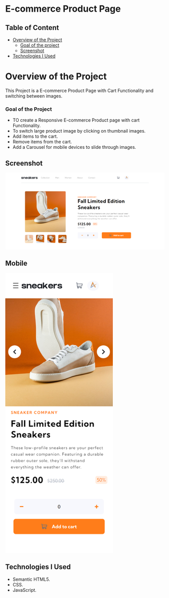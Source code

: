 # E-commerce Product Page
 
 ## Table of Content

 * [Overview of the Project](#overview-of-the-project)
      * [Goal of the project](#goal-of-the-project)
      * [Screenshot](#screenshot)
 * [Technologies I Used](#technologies-i-used)

# Overview of the Project
This Project is a E-commerce Product Page with Cart Functionality and switching between images.

### Goal of the Project
* TO create a Responsive E-commerce Product page with cart Functionality.
* To switch large product image by clicking on thumbnail images.
* Add items to the cart.
* Remove items from the cart.
* Add a Carousel for mobile devices to slide through images.

## Screenshot

![](images/E-commerce-product-page.png)

## Mobile

<img src="images/E-commerce-product-page-mobile.png" width=340px >


## Technologies I Used
* Semantic HTML5.
* CSS.
* JavaScript.
